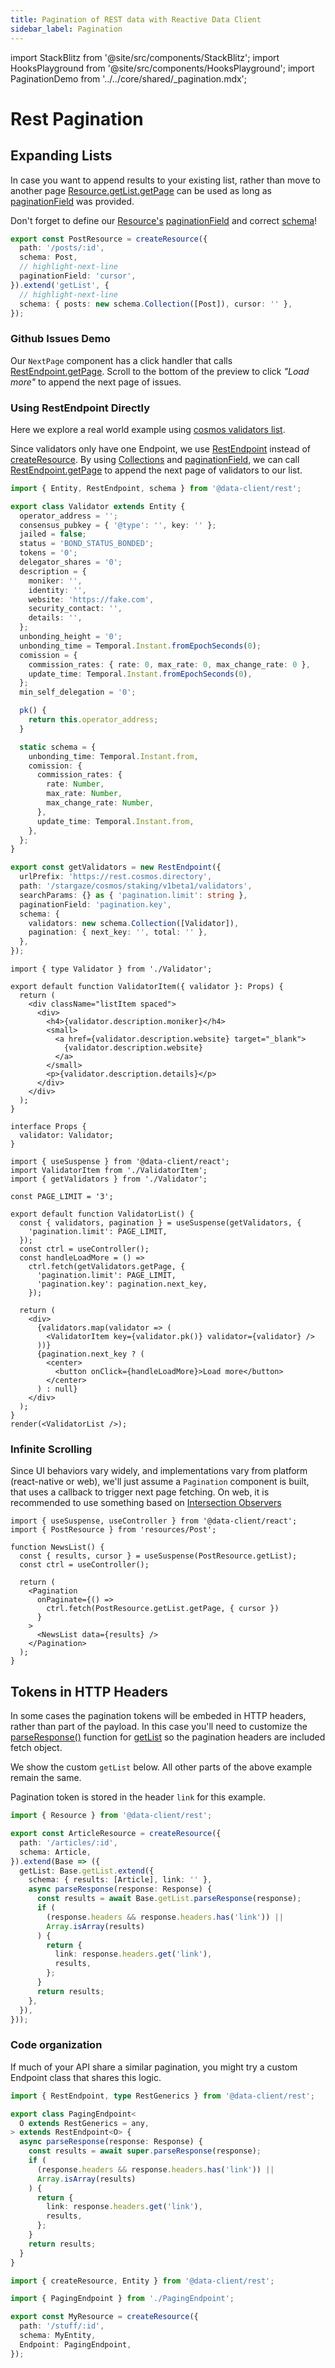 ```yaml
---
title: Pagination of REST data with Reactive Data Client
sidebar_label: Pagination
---
```


<head>
  <meta name="docsearch:pagerank" content="10"/>
</head>

import StackBlitz from '@site/src/components/StackBlitz';
import HooksPlayground from '@site/src/components/HooksPlayground';
import PaginationDemo from '../../core/shared/\_pagination.mdx';

# Rest Pagination

## Expanding Lists

In case you want to append results to your existing list, rather than move to another page
[Resource.getList.getPage](../api/createResource.md#getpage) can be used as long as [paginationField](../api/createResource.md#paginationfield) was provided.

<PaginationDemo />

Don't forget to define our [Resource's](../api/createResource.md) [paginationField](../api/createResource.md#paginationfield) and
correct [schema](../api/createResource.md#schema)!

```ts title="Post"
export const PostResource = createResource({
  path: '/posts/:id',
  schema: Post,
  // highlight-next-line
  paginationField: 'cursor',
}).extend('getList', {
  // highlight-next-line
  schema: { posts: new schema.Collection([Post]), cursor: '' },
});
```

### Github Issues Demo

Our `NextPage` component has a click handler that calls [RestEndpoint.getPage](../api/RestEndpoint.md#getpage).
Scroll to the bottom of the preview to click _"Load more"_ to append the next page of issues.

<StackBlitz app="github-app" file="src/resources/Issue.tsx,src/pages/NextPage.tsx" height={700} />

### Using RestEndpoint Directly

Here we explore a real world example using [cosmos validators list](https://rest.cosmos.directory/stargaze/cosmos/staking/v1beta1/validators).

Since validators only have one Endpoint, we use [RestEndpoint](../api/RestEndpoint.md) instead of [createResource](../api/createResource.md). By using [Collections](../api/Collection.md) and [paginationField](../api/RestEndpoint.md#paginationfield), we can call [RestEndpoint.getPage](../api/RestEndpoint.md#getpage)
to append the next page of validators to our list.

<HooksPlayground defaultOpen="n" row>

```ts title="Validator" {46-50} collapsed
import { Entity, RestEndpoint, schema } from '@data-client/rest';

export class Validator extends Entity {
  operator_address = '';
  consensus_pubkey = { '@type': '', key: '' };
  jailed = false;
  status = 'BOND_STATUS_BONDED';
  tokens = '0';
  delegator_shares = '0';
  description = {
    moniker: '',
    identity: '',
    website: 'https://fake.com',
    security_contact: '',
    details: '',
  };
  unbonding_height = '0';
  unbonding_time = Temporal.Instant.fromEpochSeconds(0);
  comission = {
    commission_rates: { rate: 0, max_rate: 0, max_change_rate: 0 },
    update_time: Temporal.Instant.fromEpochSeconds(0),
  };
  min_self_delegation = '0';

  pk() {
    return this.operator_address;
  }

  static schema = {
    unbonding_time: Temporal.Instant.from,
    comission: {
      commission_rates: {
        rate: Number,
        max_rate: Number,
        max_change_rate: Number,
      },
      update_time: Temporal.Instant.from,
    },
  };
}

export const getValidators = new RestEndpoint({
  urlPrefix: 'https://rest.cosmos.directory',
  path: '/stargaze/cosmos/staking/v1beta1/validators',
  searchParams: {} as { 'pagination.limit': string },
  paginationField: 'pagination.key',
  schema: {
    validators: new schema.Collection([Validator]),
    pagination: { next_key: '', total: '' },
  },
});
```

```tsx title="ValidatorItem" collapsed
import { type Validator } from './Validator';

export default function ValidatorItem({ validator }: Props) {
  return (
    <div className="listItem spaced">
      <div>
        <h4>{validator.description.moniker}</h4>
        <small>
          <a href={validator.description.website} target="_blank">
            {validator.description.website}
          </a>
        </small>
        <p>{validator.description.details}</p>
      </div>
    </div>
  );
}

interface Props {
  validator: Validator;
}
```

```tsx title="ValidatorList" {12-16}
import { useSuspense } from '@data-client/react';
import ValidatorItem from './ValidatorItem';
import { getValidators } from './Validator';

const PAGE_LIMIT = '3';

export default function ValidatorList() {
  const { validators, pagination } = useSuspense(getValidators, {
    'pagination.limit': PAGE_LIMIT,
  });
  const ctrl = useController();
  const handleLoadMore = () =>
    ctrl.fetch(getValidators.getPage, {
      'pagination.limit': PAGE_LIMIT,
      'pagination.key': pagination.next_key,
    });

  return (
    <div>
      {validators.map(validator => (
        <ValidatorItem key={validator.pk()} validator={validator} />
      ))}
      {pagination.next_key ? (
        <center>
          <button onClick={handleLoadMore}>Load more</button>
        </center>
      ) : null}
    </div>
  );
}
render(<ValidatorList />);
```

</HooksPlayground>

### Infinite Scrolling

Since UI behaviors vary widely, and implementations vary from platform (react-native or web),
we'll just assume a `Pagination` component is built, that uses a callback to trigger next
page fetching. On web, it is recommended to use something based on [Intersection Observers](https://developer.mozilla.org/en-US/docs/Web/API/Intersection_Observer_API)

```tsx
import { useSuspense, useController } from '@data-client/react';
import { PostResource } from 'resources/Post';

function NewsList() {
  const { results, cursor } = useSuspense(PostResource.getList);
  const ctrl = useController();

  return (
    <Pagination
      onPaginate={() =>
        ctrl.fetch(PostResource.getList.getPage, { cursor })
      }
    >
      <NewsList data={results} />
    </Pagination>
  );
}
```

## Tokens in HTTP Headers

In some cases the pagination tokens will be embeded in HTTP headers, rather than part of the payload. In this
case you'll need to customize the [parseResponse()](api/RestEndpoint.md#parseResponse) function
for [getList](api/createResource.md#getlist) so the pagination headers are included fetch object.

We show the custom `getList` below. All other parts of the above example remain the same.

Pagination token is stored in the header `link` for this example.

```typescript
import { Resource } from '@data-client/rest';

export const ArticleResource = createResource({
  path: '/articles/:id',
  schema: Article,
}).extend(Base => ({
  getList: Base.getList.extend({
    schema: { results: [Article], link: '' },
    async parseResponse(response: Response) {
      const results = await Base.getList.parseResponse(response);
      if (
        (response.headers && response.headers.has('link')) ||
        Array.isArray(results)
      ) {
        return {
          link: response.headers.get('link'),
          results,
        };
      }
      return results;
    },
  }),
}));
```

### Code organization

If much of your API share a similar pagination, you might
try a custom Endpoint class that shares this logic.

```ts title="api/PagingEndpoint.ts"
import { RestEndpoint, type RestGenerics } from '@data-client/rest';

export class PagingEndpoint<
  O extends RestGenerics = any,
> extends RestEndpoint<O> {
  async parseResponse(response: Response) {
    const results = await super.parseResponse(response);
    if (
      (response.headers && response.headers.has('link')) ||
      Array.isArray(results)
    ) {
      return {
        link: response.headers.get('link'),
        results,
      };
    }
    return results;
  }
}
```

```ts title="api/My.ts"
import { createResource, Entity } from '@data-client/rest';

import { PagingEndpoint } from './PagingEndpoint';

export const MyResource = createResource({
  path: '/stuff/:id',
  schema: MyEntity,
  Endpoint: PagingEndpoint,
});
```
